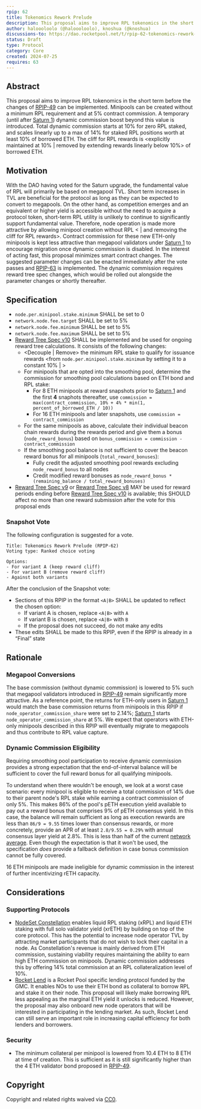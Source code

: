 ```yaml
---
rpip: 62
title: Tokenomics Rework Prelude
description: This proposal aims to improve RPL tokenomics in the short term to unlock protocol growth.
author: haloooloolo (@haloooloolo), knoshua (@knoshua)
discussions-to: https://dao.rocketpool.net/t/rpip-62-tokenomics-rework-prelude/3238
status: Draft
type: Protocol
category: Core
created: 2024-07-25
requires: 63
---
```


## Abstract
This proposal aims to improve RPL tokenomics in the short term before the changes of [RPIP-49](RPIP-49.md) can be implemented.
Minipools can be created without a minimum RPL requirement and at 5% contract commission. A temporary (until after [Saturn 1](RPIP-55.md)) dynamic commission boost beyond this value is introduced. Total dynamic commission starts at 10% for zero RPL staked, and scales linearly up to a max of 14% for staked RPL positions worth at least 10% of borrowed ETH.
The cliff for RPL rewards is <explicitly maintained at 10% | removed by extending rewards linearly below 10%> of borrowed ETH.

## Motivation
With the DAO having voted for the Saturn upgrade, the fundamental value of RPL will primarily be based on megapool TVL.
Short term increases in TVL are beneficial for the protocol as long as they can be expected to convert to megapools.
On the other hand, as competition emerges and an equivalent or higher yield is accessible without the need to acquire a protocol token, short-term RPL utility is unlikely to continue to significantly support fundamental value.
Therefore, node operation is made more attractive by allowing minipool creation without RPL < | and removing the cliff for RPL rewards>.
Contract commission for these new ETH-only minipools is kept less attractive than megapool validators under [Saturn 1](RPIP-55.md) to encourage migration once dynamic commission is disabled.
In the interest of acting fast, this proposal minimizes smart contract changes. The suggested parameter changes can be enacted immediately after the vote passes and [RPIP-63](RPIP-63.md) is implemented. The dynamic commission requires reward tree spec changes, which would be rolled out alongside the parameter changes or shortly thereafter.

## Specification
- `node.per.minipool.stake.minimum` SHALL be set to 0
- `network.node.fee.target` SHALL be set to 5%
- `network.node.fee.minimum` SHALL be set to 5%
- `network.node.fee.maximum` SHALL be set to 5%
- [Reward Tree Spec v10](../assets/rpip-62/rewards-calculation-spec.md) SHALL be implemented and be used for ongoing reward tree calculations. It consists of the following changes:
  - <Decouple | Remove> the minimum RPL stake to qualify for issuance rewards <from `node.per.minipool.stake.minimum` by setting it to a constant 10% | >
  - For minipools that are opted into the smoothing pool, determine the commission for smoothing pool calculations based on ETH bond and RPL stake:
    - For 8 ETH minipools at reward snapshots prior to [Saturn 1](RPIP-55.md) and the first **4** snaphots thereafter, use `commission = max(contract_commission, 10% + 4% * min(1, percent_of_borrowed_ETH / 10))`
    - For 16 ETH minipools and later snapshots, use `commission = contract_commission`
  - For the same minipools as above, calculate their individual beacon chain rewards during the rewards period and give them a bonus (`node_reward_bonus`) based on `bonus_commission = commission - contract_commission`
  - If the smoothing pool balance is not sufficient to cover the beacon reward bonus for all minipools (`total_reward_bonuses`):
    - Fully credit the adjusted smoothing pool rewards excluding `node_reward_bonus` to all nodes
    - Credit modified reward bonuses as `node_reward_bonus * (remaining_balance / total_reward_bonuses)`
- [Reward Tree Spec v9](RPIP-52.md) or [Reward Tree Spec v8](RPIP-51.md) MAY be used for reward periods ending before [Reward Tree Spec v10](../assets/rpip-62/rewards-calculation-spec.md) is available; this SHOULD affect no more than one reward submission after the vote for this proposal ends

### Snapshot Vote
The following configuration is suggested for a vote.
```
Title: Tokenomics Rework Prelude (RPIP-62)
Voting type: Ranked choice voting

Options:
- For variant A (keep reward cliff)
- For variant B (remove reward cliff)
- Against both variants
```
After the conclusion of the Snapshot vote:
- Sections of this RPIP in the format `<A|B>` SHALL be updated to reflect the chosen option:
  - If variant A is chosen, replace `<A|B>` with `A`
  - If variant B is chosen, replace `<A|B>` with `B`
  - If the proposal does not succeed, do not make any edits
- These edits SHALL be made to this RPIP, even if the RPIP is already in a “Final” state

## Rationale
### Megapool Conversions
The base commission (without dynamic commission) is lowered to 5% such that megapool validators introduced in [RPIP-49](RPIP-49.md) remain significantly more attractive. As a reference point, the returns for ETH-only users in [Saturn 1](RPIP-55.md) would match the base commission returns from minipools in this RPIP if `node_operator_commission_share` were set to 2.14%; [Saturn 1](RPIP-55.md) starts `node_operator_commission_share` at 5%. We expect that operators with ETH-only minipools described in this RPIP will eventually migrate to megapools and thus contribute to RPL value capture.

### Dynamic Commission Eligibility
Requiring smoothing pool participation to receive dynamic commission provides a strong expectation that the end-of-interval balance will be sufficient to cover the full reward bonus for all qualifying minipools.

To understand when there wouldn't be enough, we look at a worst case scenario: every minipool is eligible to receive a total commission of 14% due to their parent node's RPL stake while earning a contract commission of only 5%. This makes 86% of the pool's pETH execution yield available to pay out a reward bonus that comprises 9% of pETH consensus yield. In this case, the balance will remain sufficient as long as execution rewards are less than `86/9 = 9.55` times lower than consensus rewards, or more concretely, provide an APR of at least `2.8/9.55 = 0.29%` with annual consensus layer yield at 2.8%. This is less than half of the current [network average](https://explorer.rated.network/network?network=mainnet&timeWindow=30d&rewardsMetric=average&geoDistType=all&hostDistType=all&soloProDist=stake). Even though the expectation is that it won't be used, the specification _does_ provide a fallback definition in case bonus commission cannot be fully covered.

16 ETH minipools are made ineligible for dynamic commission in the interest of further incentivizing rETH capacity.

## Considerations
### Supporting Protocols
- [NodeSet Constellation](https://nodeset.medium.com/project-hyperdrive-4819f22391dc) enables liquid RPL staking (xRPL) and liquid ETH staking with full solo validator yield (xrETH) by building on top of the core protocol. This has the potential to increase node operator TVL by attracting market participants that do not wish to lock their capital in a node. As Constellation's revenue is mainly derived from ETH commission, sustaining viability requires maintaining the ability to earn high ETH commission on minipools. Dynamic commission addresses this by offering 14% total commission at an RPL collateralization level of 10%.
- [Rocket Lend](https://github.com/rocketlend/protocol) is a Rocket Pool specific lending protocol funded by the GMC. It enables NOs to use their ETH bond as collateral to borrow RPL and stake it on their node. This proposal will likely make borrowing RPL less appealing as the marginal ETH yield it unlocks is reduced. However, the proposal may also onboard new node operators that will be interested in participating in the lending market. As such, Rocket Lend can still serve an important role in increasing capital efficiency for both lenders and borrowers.

### Security
- The minimum collateral per minipool is lowered from 10.4 ETH to 8 ETH at time of creation. This is sufficient as it is still significantly higher than the 4 ETH validator bond proposed in [RPIP-49](RPIP-49.md).

## Copyright
Copyright and related rights waived via [CC0](https://creativecommons.org/publicdomain/zero/1.0/).
